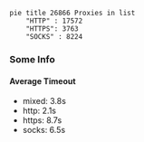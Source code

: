 
```mermaid
pie title 26866 Proxies in list
    "HTTP" : 17572
    "HTTPS": 3763
    "SOCKS" : 8224
```

### Some Info
#### Average Timeout

- mixed: 3.8s
- http: 2.1s
- https: 8.7s
- socks: 6.5s